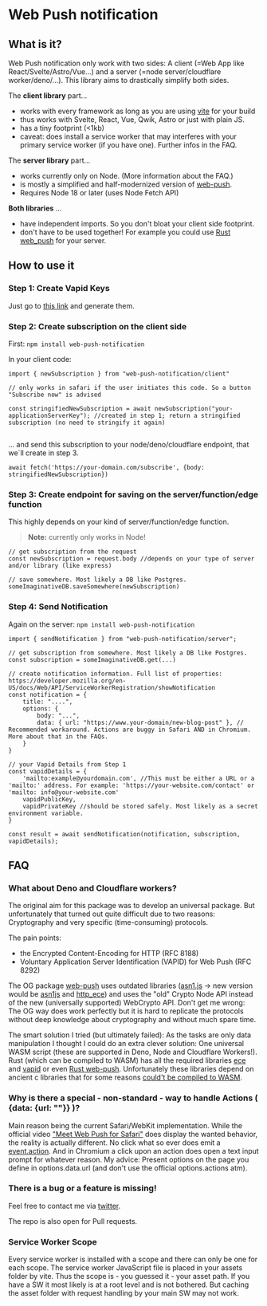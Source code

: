 # Web Push notification

## What is it?

Web Push notification only work with two sides: A client (=Web App like React/Svelte/Astro/Vue...) and a server (=node server/cloudflare worker/deno/...). This library aims to drastically simplify both sides.

The **client library** part...

- works with every framework as long as you are using [vite](https://vitejs.dev) for your build
- thus works with Svelte, React, Vue, Qwik, Astro or just with plain JS.
- has a tiny footprint (<1kb)
- caveat: does install a service worker that may interferes with your primary service worker (if you have one). Further infos in the FAQ.

The **server library** part...

- works currently only on Node. (More information about the FAQ.)
- is mostly a simplified and half-modernized version of [web-push](https://www.npmjs.com/package/web-push).
- Requires Node 18 or later (uses Node Fetch API)

**Both libraries** ...

- have independent imports. So you don't bloat your client side footprint.
- don't have to be used together! For example you could use [Rust web_push](https://docs.rs/web-push/latest/web_push/) for your server.

## How to use it

### Step 1: Create Vapid Keys

Just go to [this link](https://www.stephane-quantin.com/en/tools/generators/vapid-keys) and generate them.

### Step 2: Create subscription on the client side

First:
`npm install web-push-notification`

In your client code:

```
import { newSubscription } from "web-push-notification/client"

// only works in safari if the user initiates this code. So a button "Subscribe now" is advised

const stringifiedNewSubscription = await newSubscription("your-applicationServerKey"); //created in step 1; return a stringified subscription (no need to stringify it again)


```

... and send this subscription to your node/deno/cloudflare endpoint, that we´ll create in step 3.

```
await fetch('https://your-domain.com/subscribe', {body: stringifiedNewSubscription})

```

### Step 3: Create endpoint for saving on the server/function/edge function

This highly depends on your kind of server/function/edge function.

> **Note:** currently only works in Node!

```
// get subscription from the request
const newSubscription = request.body //depends on your type of server and/or library (like express)

// save somewhere. Most likely a DB like Postgres.
someImaginativeDB.saveSomewhere(newSubscription)

```

### Step 4: Send Notification

Again on the server:
`npm install web-push-notification`

```
import { sendNotification } from "web-push-notification/server";

// get subscription from somewhere. Most likely a DB like Postgres.
const subscription = someImaginativeDB.get(...)

// create notification information. Full list of properties: https://developer.mozilla.org/en-US/docs/Web/API/ServiceWorkerRegistration/showNotification
const notification = {
    title: "....",
    options: {
        body: "...",
        data: { url: "https://www.your-domain/new-blog-post" }, // Recommended workaround. Actions are buggy in Safari AND in Chromium. More about that in the FAQs.
    }
}

// your Vapid Details from Step 1
const vapidDetails = {
    'mailto:example@yourdomain.com', //This must be either a URL or a 'mailto:' address. For example: 'https://your-website.com/contact' or 'mailto: info@your-website.com'
    vapidPublicKey,
    vapidPrivateKey //should be stored safely. Most likely as a secret environment variable.
}

const result = await sendNotification(notification, subscription, vapidDetails);

```

## FAQ

### What about Deno and Cloudflare workers?

The original aim for this package was to develop an universal package. But unfortunately that turned out quite difficult due to two reasons: Cryptography and very specific (time-consuming) protocols.

The pain points:

- the Encrypted Content-Encoding for HTTP (RFC 8188)
- Voluntary Application Server Identification (VAPID) for Web Push (RFC 8292)

The OG package [web-push](https://www.npmjs.com/package/web-push) uses outdated libraries ([asn1.js](https://www.npmjs.com/package/asn1.js/v/4.10.1) -> new version would be [asn1js](https://www.npmjs.com/package/asn1js) and [http_ece](https://www.npmjs.com/package/http_ece)) and uses the "old" Crypto Node API instead of the new (universally supported) WebCrypto API.
Don't get me wrong: The OG way does work perfectly but it is hard to replicate the protocols without deep knowledge about cryptography and without much spare time.

The smart solution I tried (but ultimately failed):
As the tasks are only data manipulation I thought I could do an extra clever solution: One universal WASM script (these are supported in Deno, Node and Cloudflare Workers!).
Rust (which can be compiled to WASM) has all the required libraries [ece](https://crates.io/crates/ece) and [vapid](https://docs.rs/vapid/latest/vapid/) or even [Rust web-push](https://crates.io/crates/web-push). Unfortunately these libraries depend on ancient c libraries that for some reasons [could't be compiled to WASM](https://github.com/sfackler/rust-openssl/issues/1016).

### Why is there a special - non-standard - way to handle Actions ( {data: {url: ""}} )?

Main reason being the current Safari/WebKit implementation. While the official video ["Meet Web Push for Safari"](https://developer.apple.com/videos/play/wwdc2022/10098/) does display the wanted behavior, the reality is actually different. No click what so ever does emit a [event.action](https://developer.apple.com/forums/thread/726793).
And in Chromium a click upon an action does open a text input prompt for whatever reason.
My advice: Present options on the page you define in options.data.url (and don't use the official options.actions atm).

### There is a bug or a feature is missing!

Feel free to contact me via [twitter](https://twitter.com/LeonFeron).

The repo is also open for Pull requests.

### Service Worker Scope

Every service worker is installed with a scope and there can only be one for each scope.
The service worker JavaScript file is placed in your assets folder by vite. Thus the scope is - you guessed it - your asset path.
If you have a SW it most likely is at a root level and is not bothered. But caching the asset folder with request handling by your main SW may not work.
